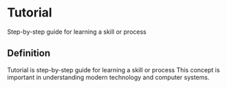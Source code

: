 # Tutorial

Step-by-step guide for learning a skill or process

## Definition
Tutorial is step-by-step guide for learning a skill or process This concept is important in understanding modern technology and computer systems.
